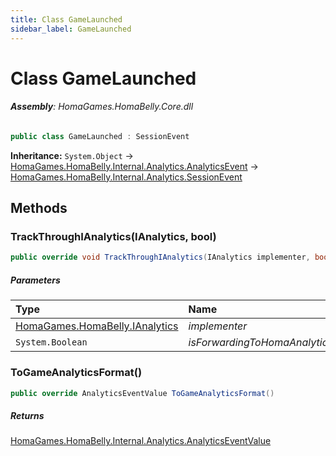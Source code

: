 ```yaml
---
title: Class GameLaunched
sidebar_label: GameLaunched
---
```

# Class GameLaunched


###### **Assembly**: HomaGames.HomaBelly.Core.dll

```csharp title="Declaration"
public class GameLaunched : SessionEvent
```
**Inheritance:** `System.Object` -> [HomaGames.HomaBelly.Internal.Analytics.AnalyticsEvent](../HomaGames.HomaBelly.Internal.Analytics/AnalyticsEvent) -> [HomaGames.HomaBelly.Internal.Analytics.SessionEvent](../HomaGames.HomaBelly.Internal.Analytics/SessionEvent)

## Methods
### TrackThroughIAnalytics(IAnalytics, bool)


```csharp title="Declaration"
public override void TrackThroughIAnalytics(IAnalytics implementer, bool isForwardingToHomaAnalytics)
```

##### Parameters

| Type | Name |
|:--- |:--- |
| [HomaGames.HomaBelly.IAnalytics](../HomaGames.HomaBelly/IAnalytics) | *implementer* |
| `System.Boolean` | *isForwardingToHomaAnalytics* |

### ToGameAnalyticsFormat()


```csharp title="Declaration"
public override AnalyticsEventValue ToGameAnalyticsFormat()
```

##### Returns

[HomaGames.HomaBelly.Internal.Analytics.AnalyticsEventValue](../HomaGames.HomaBelly.Internal.Analytics/AnalyticsEventValue)
